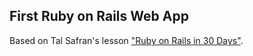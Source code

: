 ## First Ruby on Rails Web App

Based on Tal Safran's lesson ["Ruby on Rails in 30 Days"](http://www.skillshare.com/classes/technology/Ruby-on-Rails-in-30-Days-Build-Your-First-Web-App/2136222497?via=profile).